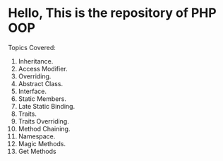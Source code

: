 # Hello, This is the repository of __PHP OOP__
Topics Covered:  
1. Inheritance.
2. Access Modifier.  
3. Overriding.
4. Abstract Class.
5. Interface.
6. Static Members.
7. Late Static Binding.
8. Traits.
9. Traits Overriding.
10. Method Chaining.
11. Namespace.
12. Magic Methods.
13. Get Methods
